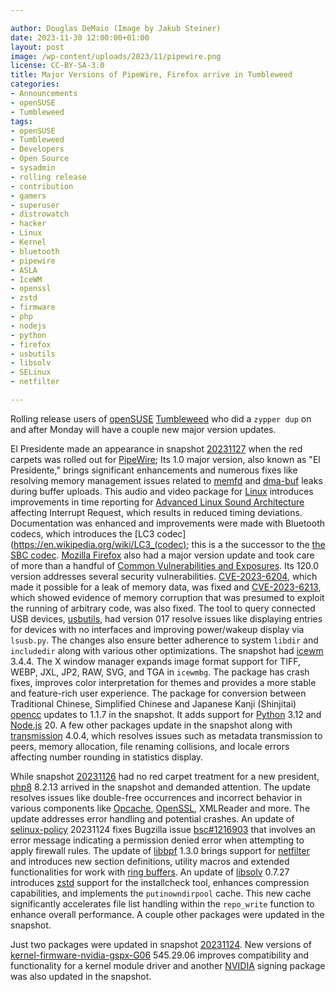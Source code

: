 ```yaml
---

author: Douglas DeMaio (Image by Jakub Steiner)
date: 2023-11-30 12:00:00+01:00
layout: post
image: /wp-content/uploads/2023/11/pipewire.png
license: CC-BY-SA-3.0
title: Major Versions of PipeWire, Firefox arrive in Tumbleweed
categories:
- Announcements
- openSUSE
- Tumbleweed
tags:
- openSUSE
- Tumbleweed
- Developers
- Open Source
- sysadmin
- rolling release
- contribution
- gamers
- superuser
- distrowatch
- hacker
- Linux
- Kernel
- bluetooth
- pipewire
- ASLA
- IceWM
- openssl
- zstd
- firmware
- php
- nodejs
- python
- firefox
- usbutils
- libsolv
- SELinux
- netfilter

---
```


Rolling release users of [openSUSE](https://get.opensuse.org/) [Tumbleweed](https://get.opensuse.org/tumbleweed/) who did a `zypper dup` on and after Monday will have a couple new major version updates.

El Presidente made an appearance in snapshot [20231127](https://lists.opensuse.org/archives/list/factory@lists.opensuse.org/thread/LPAYQ747GLQG6IWSUVMGVFOMUQV7HGSJ/) when the red carpets was rolled out for
[PipeWire](https://pipewire.org/); Its 1.0 major version, also known as "El Presidente," brings significant enhancements and numerous fixes like resolving memory management issues related to [memfd](https://github.com/bear-metal/memfd/blob/master/README.md) and [dma-buf](https://docs.kernel.org/driver-api/dma-buf.html) leaks during buffer uploads. This  audio and video package for [Linux](https://www.kernel.org/) introduces improvements in time reporting for [Advanced Linux Sound Architecture](https://en.wikipedia.org/wiki/Advanced_Linux_Sound_Architecture) affecting Interrupt Request, which results in reduced timing deviations. Documentation was enhanced and improvements were made with Bluetooth codecs, which introduces the [LC3 codec](https://en.wikipedia.org/wiki/LC3_(codec); this is a the successor to the [the SBC codec](https://en.wikipedia.org/wiki/SBC_(codec)). [Mozilla Firefox](https://www.mozilla.org)  also had a major version update and took care of more than a handful of [Common Vulnerabilities and Exposures](https://en.wikipedia.org/wiki/Common_Vulnerabilities_and_Exposures). Its 120.0 version addresses several security vulnerabilities. [CVE-2023-6204](https://www.suse.com/security/cve/CVE-2023-6204.html), which made it possible for a leak of memory data, was fixed and [CVE-2023-6213](https://www.suse.com/security/cve/CVE-2023-6213.html), which showed evidence of memory corruption that was presumed to exploit the running of arbitrary code, was also fixed. The tool to query connected USB devices, [usbutils](https://git.kernel.org/pub/scm/linux/kernel/git/gregkh/usbutils.git/), had version 017 resolve issues like displaying entries for devices with no interfaces and improving power/wakeup display via` lsusb.py`. The changes also ensure better adherence to system `libdir` and `includedir` along with various other optimizations. The snapshot had [icewm](https://ice-wm.org/) 3.4.4. The X window manager expands image format support for TIFF, WEBP, JXL, JP2, RAW, SVG, and TGA in `icewmbg`. The package has crash fixes, improves color interpretation for themes and provides a more stable and feature-rich user experience. The package for conversion between Traditional Chinese, Simplified Chinese and Japanese Kanji (Shinjitai) [opencc](https://pypi.org/project/OpenCC/) updates to 1.1.7 in the snapshot. It adds support for [Python](https://www.python.org/) 3.12 and [Node.js](https://nodejs.org/en/) 20. A few other packages update in the snapshot along with [transmission](https://transmissionbt.com/download) 4.0.4, which resolves issues such as metadata transmission to peers, memory allocation, file renaming collisions, and locale errors affecting number rounding in statistics display.
 
While snapshot [20231126](https://lists.opensuse.org/archives/list/factory@lists.opensuse.org/thread/ZTO4XRBYWLL5SC54YAL2VLNESGTRFZRV/) had no red carpet treatment for a new president, [php8](https://www.php.net/) 8.2.13 arrived in the snapshot and demanded attention. The update resolves issues like double-free occurrences and incorrect behavior in various components like [Opcache](https://www.php.net/manual/en/book.opcache.php), [OpenSSL](https://www.openssl.org/), XMLReader and more. The update addresses error handling and potential crashes. An update of [selinux-policy](https://github.com/SELinuxProject) 20231124 fixes Bugzilla issue [bsc#1216903](https://bugzilla.opensuse.org/show_bug.cgi?id=1216903) that involves an error message indicating a permission denied error when attempting to apply firewall rules. The update of [libbpf](https://github.com/libbpf/libbpf) 1.3.0 brings support for [netfilter](https://www.netfilter.org/) and introduces new section definitions, utility macros and extended functionalities for work with [ring buffers](https://en.wikipedia.org/wiki/Circular_buffer). An update of [libsolv](https://github.com/openSUSE/libsolv) 0.7.27 introduces  [zstd](https://facebook.github.io/zstd/) support for the installcheck tool, enhances compression capabilities, and implements the `putinowndirpool` cache. This new cache significantly accelerates file list handling within the `repo_write` function to enhance overall performance. A couple other packages were updated in the snapshot.

Just two packages were updated in snapshot [20231124](https://lists.opensuse.org/archives/list/factory@lists.opensuse.org/thread/6RORONYOHB3JVV7ZC74XIY4APLNJTQRC/). New versions of [kernel-firmware-nvidia-gspx-G06](https://github.com/openSUSE/kernel-firmware-nvidia-gspx-G06) 545.29.06 improves compatibility and functionality for a kernel module driver and another [NVIDIA](https://www.nvidia.com) signing package was also updated in the snapshot.

<meta name="openSUSE, Tumbleweed, Developers, sysadmin, user, Open Source, rolling release, gamers, superuser, distrowatch, hacker, Linux, pipewire, firefox, alsa, cve, usbutils, python, nodejs, icewm, bugzilla, openssl, php, firmware, libsolv, netfilter, zstd, selinux" content="HTML,CSS,XML,JavaScript">


